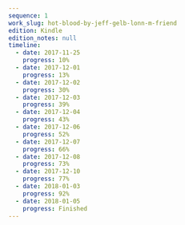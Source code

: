 ```yaml
---
sequence: 1
work_slug: hot-blood-by-jeff-gelb-lonn-m-friend
edition: Kindle
edition_notes: null
timeline:
  - date: 2017-11-25
    progress: 10%
  - date: 2017-12-01
    progress: 13%
  - date: 2017-12-02
    progress: 30%
  - date: 2017-12-03
    progress: 39%
  - date: 2017-12-04
    progress: 43%
  - date: 2017-12-06
    progress: 52%
  - date: 2017-12-07
    progress: 66%
  - date: 2017-12-08
    progress: 73%
  - date: 2017-12-10
    progress: 77%
  - date: 2018-01-03
    progress: 92%
  - date: 2018-01-05
    progress: Finished
---
```

